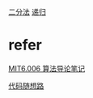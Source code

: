 [二分法](./binary.md)
[递归](./recursive.md)

# refer

[MIT6.006 算法导论笔记](https://www.cnblogs.com/alvinai/category/1687839.html)

[代码随想路](https://www.programmercarl.com/)
